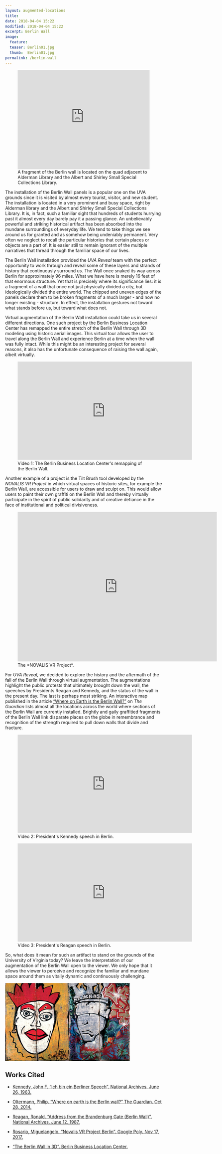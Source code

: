 ```yaml
---
layout: augmented-locations
title:
date: 2018-04-04 15:22
modified: 2018-04-04 15:22
excerpt: Berlin Wall
image:
  feature:
  teaser: Berlin01.jpg
  thumb:  Berlin01.jpg
permalink: /berlin-wall
---
```



<style>.embed-container {position: relative; padding-bottom: 75%; height: 0; max-width: 100%;} .embed-container iframe, .embed-container object, .embed-container iframe{position: absolute; top: 0; left: 0; width: 100%; height: 100%;} small{position: absolute; z-index: 40; bottom: 0; margin-bottom: -15px;}</style>
<figure>
<div class="embed-container">
<iframe width="800" height="600" frameborder="0" scrolling="no" marginheight="0" marginwidth="0" title="PraxisMap" src="https://uvalibrary.maps.arcgis.com/apps/Embed/index.html?webmap=cd441159531b40eeb560cc8bd82e3126&extent=-78.504304,38.036906,-78.506304,38.034906">
</iframe>
</div>
<figcaption>
A fragment of the Berlin wall is located on the quad adjacent to Alderman Library and the Albert and Shirley Small Special Collections Library.
</figcaption>
</figure>



The installation of the Berlin Wall panels is a popular one on the UVA grounds since it is visited by almost every tourist, visitor, and new student. The installation is located in a very prominent and busy space, right by Alderman library and the Albert and Shirley Small Special Collections Library. It is, in fact, such a familiar sight that hundreds of students hurrying past it almost every day barely pay it a passing glance. An unbelievably powerful and striking historical artifact has been absorbed into the mundane surroundings of everyday life. We tend to take things we see around us for granted and as somehow being undeniably permanent. Very often we neglect to recall the particular histories that certain places or objects are a part of. It is easier still to remain ignorant of the multiple narratives that thread through the familiar space of our lives.

The Berlin Wall installation provided the *UVA Reveal* team with the perfect opportunity to work through and reveal some of these layers and strands of history that continuously surround us. The Wall once snaked its way across Berlin for approximately 96 miles. What we have here is merely 16 feet of that enormous structure. Yet that is precisely where its significance lies: it is a fragment of a wall that once not just physically divided a city, but ideologically divided the entire world. The chipped and uneven edges of the panels declare them to be broken fragments of a much larger - and now no longer existing - structure. In effect, the installation gestures not toward what stands before us, but toward what does not.

Virtual augmentation of the Berlin Wall installation could take us in several different directions. One such project by the Berlin Business Location Center has remapped the entire stretch of the Berlin Wall through 3D modeling using historic aerial images. This virtual tour allows the user to travel along the Berlin Wall and experience Berlin at a time when the wall was fully intact. While this might be an interesting project for several reasons, it also has the unfortunate consequence of raising the wall again, albeit virtually.

<figure>
<iframe width="560" height="315" src="https://www.youtube.com/embed/vDDxeJLos6s?rel=0" frameborder="0" allow="autoplay; encrypted-media" allowfullscreen></iframe>
<figcaption>Video 1: The Berlin Business Location Center's remapping of the Berlin Wall.</figcaption>
</figure>


Another example of a project is the Tilt Brush tool developed by the *NOVALIS VR Project* in which virtual spaces of historic sites, for example the Berlin Wall, are accessible for users to draw and sculpt on. This would allow users to paint their own graffiti on the Berlin Wall and thereby virtually participate in the spirit of public solidarity and of creative defiance in the face of institutional and political divisiveness.

<figure>
<iframe width="640" height="480" src="https://poly.google.com/view/boKpfklac1b/embed" frameborder="0" allowvr allowfullscreen mozallowfullscreen="true" webkitallowfullscreen="true" onmousewheel=""></iframe>
<figcaption>The *NOVALIS VR Project*.</figcaption>
</figure>




For *UVA Reveal*, we decided to explore the history and the aftermath of the fall of the Berlin Wall through virtual augmentation. The augmentations highlight the public protests that ultimately brought down the wall, the speeches by Presidents Reagan and Kennedy, and the status of the wall in the present day. The last is perhaps most striking. An interactive map published in the article <a href="https://interactive.guim.co.uk/embed/lhaddou/berlin-wall/wallworld.html">“Where on Earth is the Berlin Wall?”</a> on *The Guardian* lists almost all the locations across the world where sections of the Berlin Wall are currently installed. Brightly and gaily graffitied fragments of the Berlin Wall link disparate places on the globe in remembrance and recognition of the strength required to pull down walls that divide and fracture.

<figure>
<iframe width="560" height="315" src="https://www.youtube.com/embed/56V6r2dpYH8?rel=0" frameborder="0" allow="autoplay; encrypted-media" allowfullscreen></iframe>
<figcaption>Video 2: President's Kennedy speech in Berlin.</figcaption>
</figure>

<figure>
<iframe width="560" height="315" src="https://www.youtube.com/embed/Ei1HnWwzmNk?rel=0" frameborder="0" allow="autoplay; encrypted-media" allowfullscreen></iframe>
<figcaption>Video 3: President's Reagan speech in Berlin.</figcaption>
</figure>

So, what does it mean for such an artifact to stand on the grounds of the University of Virginia today? We leave the interpretation of our augmentation of the Berlin Wall open to the viewer. We only hope that it allows the viewer to perceive and recognize the familiar and mundane space around them as vitally dynamic and continuously challenging.

<a href="/images/trigger_images/Berlin.jpg"><img src="/images/trigger_images/Berlin_thumb.jpg" alt="Berlin Wall"></a>

## Works Cited

* [Kennedy, John F. “Ich bin ein Berliner Speech”. National Archives. June 26, 1963.](www.millercenter.org/the-presidency/presidential-speeches/june-26-1963-ich-bin-ein-berliner-speech)

* [Oltermann, Philip. “Where on earth is the Berlin wall?” The Guardian. Oct 28, 2014.](www.theguardian.com/cities/2014/oct/28/-sp-where-on-earth-berlin-wall-25-years-fall)

* [Reagan, Ronald. “Address from the Brandenburg Gate (Berlin Wall)”. National Archives. June 12, 1987.](www.millercenter.org/the-presidency/presidential-speeches/june-12-1987-address-brandenburg-gate-berlin-wall)

* [Rosario, Miguelangelo. “Novalis VR Project Berlin”. Google Poly. Nov 17, 2017.](www.poly.google.com/view/boKpfklac1b)

* [“The Berlin Wall in 3D”. Berlin Business Location Center.](www.youtube.com/watch?v=vDDxeJLos6s)
